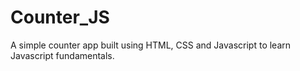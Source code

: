 # Counter_JS
 A simple counter app built using HTML, CSS and Javascript to learn Javascript fundamentals. 
